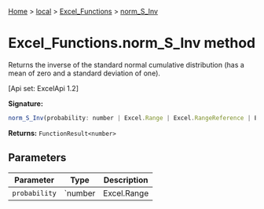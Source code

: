 [Home](./index) &gt; [local](local.md) &gt; [Excel\_Functions](local.excel_functions.md) &gt; [norm\_S\_Inv](local.excel_functions.norm_s_inv.md)

# Excel\_Functions.norm\_S\_Inv method

Returns the inverse of the standard normal cumulative distribution (has a mean of zero and a standard deviation of one). 

 \[Api set: ExcelApi 1.2\]

**Signature:**
```javascript
norm_S_Inv(probability: number | Excel.Range | Excel.RangeReference | Excel.FunctionResult<any>): FunctionResult<number>;
```
**Returns:** `FunctionResult<number>`

## Parameters

|  Parameter | Type | Description |
|  --- | --- | --- |
|  `probability` | `number | Excel.Range | Excel.RangeReference | Excel.FunctionResult<any>` |  |

